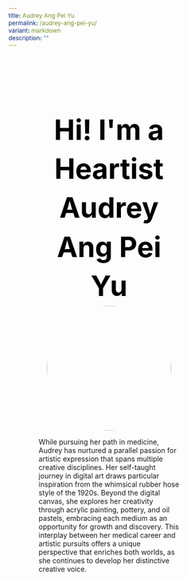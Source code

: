```yaml
---
title: Audrey Ang Pei Yu
permalink: /audrey-ang-pei-yu/
variant: markdown
description: ""
---
```

<style>
    @import url('https://fonts.googleapis.com/css2?family=Inter:wght@100..900&display=swap');
    
    * {
    margin: 0%;
    padding: 0;
    box-sizing: border-box;
    font-family: "Inter", sans-serif;
    }
    
    .bp-container{
    max-width: 1280px;
    width: 100%;
    }
    
        .has-float-btns{
    display:none;
    }
    
     html {
 width: 100% !important;
 }

 .col.is-offset-2,
 .col.is-offset-2-tablet {
 margin-left: 0% !important;
 width: 100% !important;
 }
    
    body .col.is-8, 
    body .col.is-8-tablet{
    width: 100% !important;
     margin-left: 0% !important;
    }

 body .content h1, body .content h2,body .content h3, body .content h4, body .content h5 {
 color: black !important;
}
    
    .hero {
    padding: 30px 0px;
    margin-top: -20px;
    width: 70%;
    margin: auto;
    }
    
    .hero_img{
    width: 250px !important;
    height: 250px !important;
    border-radius: 50%;
    object-fit: cover;
    object-position: center;
    display: block;
    margin: 0 auto;
    }
    
    .hero .canvass{
    width: 90%;
    }
    
            .bp-section-pagetitle{
        display: none;
        }
        
        .bp-section{
        padding: 0px !important;
        }
        
    
    .images_grid{
     display: grid;
    grid-template-columns: repeat(auto-fit, minmax(200px, 1fr));
    gap: 25px;
    }

    .images_grid img{
    width: auto !important;
    height: auto !important;
    }
    
    /* General */
    body .canvass {
    width: 100%;
    margin-left: auto;
    margin-right: auto;
    }
    
    .relative {
    position: relative;
    }
    
    .text-end {
    text-align: end;
    }
    
    .text-center {
    text-align: center;
    }
    
    .main_heading {
    font-size: 3.5rem;
    line-height: 1.4;
    color: black !important;
    }
    
    .main_heading2 {
    font-size: 3rem;
        margin-top: 0 !important;
    color: black !important;
    }
    
    .section {
    padding: 70px 0px;
    }
    
    .button {
    background: white;
    border: 1.99px solid rgba(0, 0, 0, 1);
    border-radius: 20px;
    padding: 12.5px 30px;
    width: 45%;
    transition: 0.2s all ease;
    cursor: pointer;
    }
    
    .button:hover {
    background: black;
    color: white;
    }
    
    .flex {
    display: flex;
    }
    
    .justify-between {
    justify-content: space-between;
    }
    
    .bold {
    font-weight: bold;
    }
    
    .mt-5 {
    margin-top: 20px;
    }
    
    .relative{
    position: relative;
    }
    
    
    .bg_gray {
    background-color: rgba(244, 244, 244, 1);
    }
    
    .text-gray {
    color: rgb(78, 78, 78);
    }
   
    @media (max-width: 800px) {
    .images_grid{
    display: none
    }
    
    .hero{
    width: 100%;
    }
        .hero_img{
    width: 250px !important;
    height: 250px !important;
    border-radius: 50%;
    object-fit: cover;
    object-position: center;
    display: block;
    margin: 0 auto;
    }
       body .canvass{
        width: 90% !important;
        margin-left: auto;
        margin-right: auto;
        }
     
    .main_heading2 {
    font-size: 2rem;
    }
    }
    .hero h1{
    color: black !important;
    font-weight: bold;
    }
    .bp-container .row{
    width: 100%;
    margin-left: 0% !important;
    margin-right: 0% !important;
    }
    
    </style>
<section style="width: 100%">
    <div class="canvass">
    <section class="hero">
        <h1 class="text-center main_heading">Hi! I'm a Heartist<br>Audrey Ang Pei Yu</h1>
        <img class="hero_img" src="https://i.ibb.co/nswsmt76/Audrey-Ang-Pei-Yu.jpg">
        <p>While pursuing her path in medicine, Audrey has nurtured a parallel passion for artistic expression that spans multiple creative disciplines. Her self-taught journey in digital art draws particular inspiration from the whimsical rubber hose style of the 1920s. Beyond the digital canvas, she explores her creativity through acrylic painting, pottery, and oil pastels, embracing each medium as an opportunity for growth and discovery. This interplay between her medical career and artistic pursuits offers a unique perspective that enriches both worlds, as she continues to develop her distinctive creative voice.</p>
    </section>
    </div>
</section>